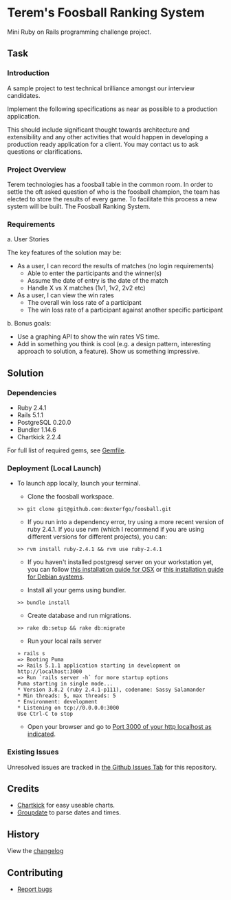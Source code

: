 # Terem's Foosball Ranking System

Mini Ruby on Rails programming challenge project.

## Task

### Introduction

A sample project to test technical brilliance amongst our interview candidates.

Implement the following specifications as near as possible to a production application.

This should include significant thought towards architecture and extensibility and any other activities that would happen in developing a production ready application for a client. You may contact us to ask questions or clarifications.

### Project Overview

Terem technologies has a foosball table in the common room. In order to settle the oft asked question of who is the foosball champion, the team has elected to store the results of every game. To facilitate this process a new system will be built. The Foosball Ranking System.

### Requirements

a. User Stories

The key features of the solution may be:

- As a user, I can record the results of matches (no login requirements)
	- Able to enter the participants and the winner(s)
	- Assume the date of entry is the date of the match
	- Handle X vs X matches (1v1, 1v2, 2v2 etc)
- As a user, I can view the win rates
	- The overall win loss rate of a participant
	- The win loss rate of a participant against another specific participant

b. Bonus goals:

- Use a graphing API to show the win rates VS time.
- Add in something you think is cool (e.g. a design pattern, interesting approach to solution, a feature). Show us something impressive.

## Solution

### Dependencies

- Ruby 2.4.1
- Rails 5.1.1
- PostgreSQL 0.20.0
- Bundler 1.14.6
- Chartkick 2.2.4

For full list of required gems, see [Gemfile](https://raw.githubusercontent.com/dexterfgo/foosball/master/Gemfile).

### Deployment (Local Launch)

- To launch app locally, launch your terminal.
	- Clone the foosball workspace.

	```
	>> git clone git@github.com:dexterfgo/foosball.git
	```
	
	- If you run into a dependency error, try using a more recent version of ruby 2.4.1. If you use rvm (which I recommend if you are using different versions for different projects), you can:

	```
	>> rvm install ruby-2.4.1 && rvm use ruby-2.4.1
	```
	
	- If you haven't installed postgresql server on your workstation yet, you can follow [this installation guide for OSX](https://www.codementor.io/devops/tutorial/getting-started-postgresql-server-mac-osx) or [this installation guide for Debian systems](https://www.digitalocean.com/community/tutorials/how-to-install-and-use-postgresql-on-ubuntu-16-04).
	
	- Install all your gems using bundler.

	```
	>> bundle install
	```
	
	- Create database and run migrations.
	
	```
	>> rake db:setup && rake db:migrate
	```
	
	- Run your local rails server
	
	```
	» rails s
	=> Booting Puma
	=> Rails 5.1.1 application starting in development on http://localhost:3000
	=> Run `rails server -h` for more startup options
	Puma starting in single mode...
	* Version 3.8.2 (ruby 2.4.1-p111), codename: Sassy Salamander
	* Min threads: 5, max threads: 5
	* Environment: development
	* Listening on tcp://0.0.0.0:3000
	Use Ctrl-C to stop
	
	```
	
	
	- Open your browser and go to [Port 3000 of your http localhost as indicated](http://localhost:3000/).


### Existing Issues
Unresolved issues are tracked in [the Github Issues Tab](https://github.com/dexterfgo/foosball/issues) for this repository.


## Credits

- [Chartkick](http://chartkick.com/) for easy useable charts.
- [Groupdate](https://github.com/ankane/groupdate) to parse dates and times. 

## History

View the [changelog](https://github.com/dexterfgo/foosball/blob/master/CHANGELOG.md)

## Contributing

- [Report bugs](https://github.com/dexterfgo/foosball/issues)
